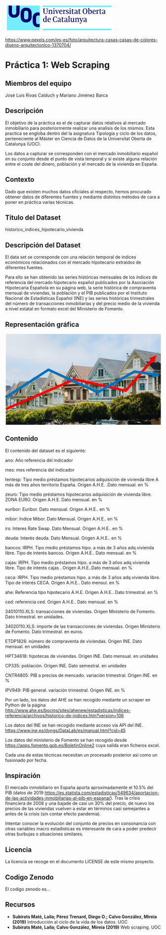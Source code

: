  ![Logo UOC](img/logo_uoc_peq.png?raw=true) 
 
 https://www.pexels.com/es-es/foto/arquitectura-casas-casas-de-colores-diseno-arquitectonico-1370704/
 
 
# Práctica 1: Web Scraping

## Miembros del equipo

José Luis Rivas Calduch y Mariano Jiménez Barca

## Descripción

El objetivo de la práctica es el de capturar datos relativos al mercado inmobiliario para posteriormente realizar una analisis de los mismos. Esta practica se engloba dentro del la asignatura Tipología y ciclo de los datos, perteneciente al Máster en Ciencia de Datos de la Universitat Oberta de Catalunya (UOC).

Los datos a capturar se corresponden con el mercado inmobiliario español en su conjunto desde el punto de vista temporal y si existe alguna relación entre el coste del dinero, población y el mercado de la vivienda en España. 

## Contexto

Dado que existen muchos datos oficiales al respecto, hemos procurado obtener datos de diferentes fuentes y mediante distintos métodos de cara a poner en práctica varias técnicas. 

## Título del Dataset

historico_indices_hipotecario_vivienda


## Descripción del Dataset

El data set se corresponde con una relación temporal de indices económicos relacionados con el mercado hipotecario extraidos de diferentes fuentes.

Para ello se han obtenido las series históricas mensuales de los índices de referencia del mercado hipotecario español publicados por la Asociación Hipotecaria Española en su página web, la serie histórica de compraventa mensual de viviendas, la población y el PIB publicados por el Instituto Nacional de Estadísticas Español (INE) y las series históricas trimestrales del número de transacciones inmobiliarias y del precio medio de la vivienda a nivel estatal en formato excel del Ministerio de Fomento.

## Representación gráfica

![Representacion_grafica](img/foto2.PNG?raw=true) 

## Contenido

El contenido del dataset es el siguiente:

ano: Año referencia del indicador

mes: mes referencia del indicador

tentesp: Tipo medio préstamos hipotecarios adquisición de vivienda libre A más de tres años territorio España. Origen A.H.E. .Dato mensual. en %

zeuro:  Tipo medio préstamos hipotecarios adquisición de vivienda libre. ZONA EURO. Origen A.H.E. Dato mensual. en %

euribor: Euribor. Dato mensual. Origen A.H.E.. en %            

mibor: Indice Mibor. Dato Mensual. Origen A.H.E.. en %

irs: Interes Rate Swap. Dato Mensual. Origen A.H.E.. en %

deuda: Interés deuda. Dato Mensual. Origen A.H.E.. en %

bancos: IRPH. Tipo medio préstamos hipo. a más de 3 años adq.vivienda libre. Tipo de interés bancos. Origen A.H.E.. Dato mensual. en %

cajas: IRPH. Tipo medio préstamos hipo. a más de 3 años adq.vivienda libre. Tipo de interés cajas . Origen A.H.E..Dato mensual. en %

ceca: IRPH. Tipo medio préstamos hipo. a más de 3 años adq.vivienda libre. Tipo de interés CECA. Origen A.H.E.. Dato mensul. en %

ahe: Referencia tipo hipotecario A.H.E. Origen A.H.E.. Dato trimestral. en %

ced: referencia ced. Origen A.H.E.. Dato mensual. en %

34010110.XLS: transacciones de viviendas. Origen Ministerio de Fomento. Dato trimestral. en unidades.

34020110.XLS: importe de las transacciones de viviendas. Origen Ministerio de Fomento. Dato trimestral. en euros.

ETDP1826: número de compraventa de viviendas. Origen INE. Dato mensual. en unidades

HPT34618: hipotecas de viviendas. Origen INE. Dato mensual. en unidades

CP335: población. Origen INE. Dato semestral. en unidades

CNTR4805: PIB a precios de mencado. variación trimestral. Origen INE. en %

IPV949: PIB general. variación trimestral. Origen INE. en %

Por un lado, los datos del AHE se han recogido mediante un scraper en Python de la página http://www.ahe.es/bocms/sites/ahenew/estadisticas/indices-referencia/archivos/historico-de-indices.htm?version=106

Los datos del INE se han recogido mediante acceso vía API del INE. https://www.ine.es/dyngs/DataLab/es/manual.html?cid=45

Los datos del ministerio de Fomento se han recogido desde https://apps.fomento.gob.es/BoletinOnline2 cuya salida eran ficheros excel.

Cada una de estas técnicas necesitan un procesado posterior así como un fusionado por fecha.

## Inspiración

El mercado inmobiliario en España aporta aproximadamente el 10.5% del PIB (datos de 2019 https://es.statista.com/estadisticas/549634/aportacion-de-las-actividades-inmobiliarias-al-pib-en-espana/). Tras la crisis financiera de 2008 y una bajade de casi un 30% del precio, de nuevo los precios de las viviendas vuelven a estar en términos casi semejantes a antes de la crisis (sin contar efecto pandemia).

Intentar conocer la evolución del conjunto de precios en consonancia con otras variables macro estadísticas es interesante de cara a poder predecir  otras burbujas o situaciones similares. 

## Licencia

La licencia se recoge en el documento LICENSE de este mismo proyecto.

## Codigo Zenodo

El codigo zenodo es...

## Recursos

* **Subirats Maté, Laila; Pérez Trenard, Diego O.; Calvo González, Mireia (2019)** Introducción al ciclo de la vida de los datos. UOC
* **Subirats Maté, Laila; Calvo González, Mireia (2019)** Web scraping. UOC


